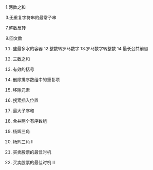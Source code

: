 1.两数之和

3.无重复字符串的最常子串

7.整数反转

9.回文数

11. 盛最多水的容器
12.整数转罗马数字
13.罗马数字转整数
14.最长公共前缀
15. 三数之和


20. 有效的括号

26. 删除排序数组中的重复项
27. 移除元素

35. 搜索插入位置

53. 最大子序和

88. 合并两个有序数组

118. 杨辉三角

119. 杨辉三角 II

121. 买卖股票的最佳时机
122. 买卖股票的最佳时机 II
